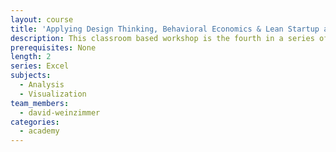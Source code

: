 ```yaml
---
layout: course
title: 'Applying Design Thinking, Behavioral Economics & Lean Startup at Work'
description: This classroom based workshop is the fourth in a series of workshops on Excel offered by the Data Academy. It provides the Data Academy’s most advanced level of Excel training.
prerequisites: None
length: 2
series: Excel
subjects:
  - Analysis
  - Visualization
team_members:
  - david-weinzimmer
categories:
  - academy
---
```

